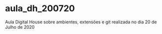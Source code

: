 # aula_dh_200720
Aula Digital House sobre ambientes, extensões e git realizada no dia 20 de Julho de 2020
